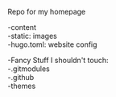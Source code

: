 Repo for my homepage
  
-content  
-static: images  
-hugo.toml: website config  
  
-Fancy Stuff I shouldn't touch:  
-.gitmodules  
-.github  
-themes  
